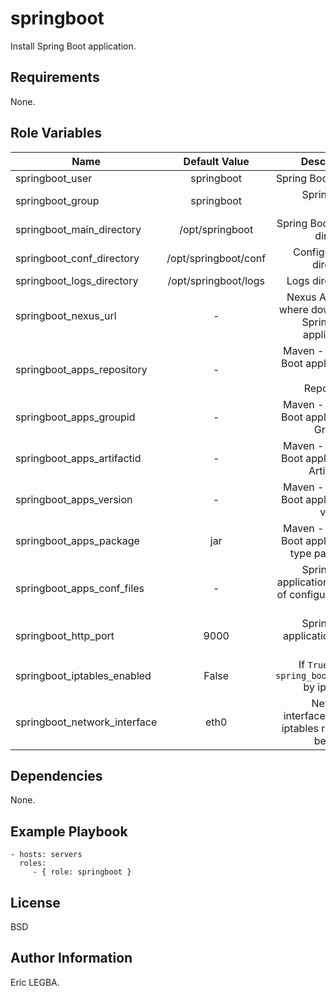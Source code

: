springboot
=========

Install Spring Boot application.

Requirements
------------

None.

Role Variables
--------------

| Name	        | Default Value	| Description|
| ------------- |:-------------:| ----------:|
|springboot_user|springboot|Spring Boot user.|
|springboot_group|springboot|Spring Boot group.|
|springboot_main_directory|/opt/springboot|Spring Boot main directory|
|springboot_conf_directory|/opt/springboot/conf|Configuration directory.|
|springboot_logs_directory|/opt/springboot/logs|Logs directory.|
|springboot_nexus_url|-|Nexus API URL where download Spring Boot application.|
|springboot_apps_repository|-|Maven - Spring Boot application Nexus Repository.|
|springboot_apps_groupid|-|Maven - Spring Boot application Group Id.|
|springboot_apps_artifactid|-|Maven - Spring Boot application Artifact Id.|
|springboot_apps_version|-|Maven - Spring Boot application version.|
|springboot_apps_package|jar|Maven - Spring Boot application type package.|
|springboot_apps_conf_files|-|Spring Boot application - List of configurations file.|
|springboot_http_port|9000|Spring Boot application web port.|
|springboot_iptables_enabled|False|If `True`, open `spring_boot_port` by iptables.|
|springboot_network_interface|eth0|Netwaork interface where iptables rule will be apply.|

Dependencies
------------
None.

Example Playbook
----------------

    - hosts: servers
      roles:
         - { role: springboot }

License
-------

BSD

Author Information
------------------

Eric LEGBA.